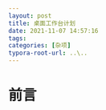 ```yaml
---
layout: post
title: 桌面工作台计划
date: 2021-11-07 14:57:16
tags: 
categories: [杂项]
typora-root-url: ..\..
---
```


# 前言

